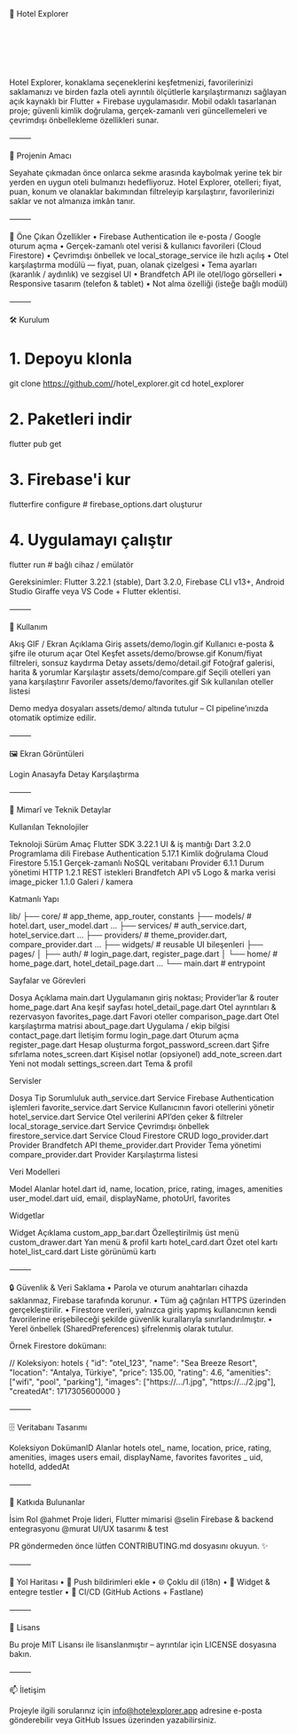 🏨 Hotel Explorer

 

 

 

Hotel Explorer, konaklama seçeneklerini keşfetmenizi, favorilerinizi saklamanızı ve birden fazla oteli ayrıntılı ölçütlerle karşılaştırmanızı sağlayan açık kaynaklı bir Flutter + Firebase uygulamasıdır. Mobil odaklı tasarlanan proje; güvenli kimlik doğrulama, gerçek-zamanlı veri güncellemeleri ve çevrimdışı önbellekleme özellikleri sunar.

⸻

🚀 Projenin Amacı

Seyahate çıkmadan önce onlarca sekme arasında kaybolmak yerine tek bir yerden en uygun oteli bulmanızı hedefliyoruz. Hotel Explorer, otelleri; fiyat, puan, konum ve olanaklar bakımından filtreleyip karşılaştırır, favorilerinizi saklar ve not almanıza imkân tanır.

⸻

🎯 Öne Çıkan Özellikler
	•	Firebase Authentication ile e-posta / Google oturum açma
	•	Gerçek-zamanlı otel verisi & kullanıcı favorileri (Cloud Firestore)
	•	Çevrimdışı önbellek ve local_storage_service ile hızlı açılış
	•	Otel karşılaştırma modülü — fiyat, puan, olanak çizelgesi
	•	Tema ayarları (karanlık / aydınlık) ve sezgisel UI
	•	Brandfetch API ile otel/logo görselleri
	•	Responsive tasarım (telefon & tablet)
	•	Not alma özelliği (isteğe bağlı modül)

⸻

🛠️ Kurulum

# 1. Depoyu klonla
git clone https://github.com/<kullanici>/hotel_explorer.git
cd hotel_explorer

# 2. Paketleri indir
flutter pub get

# 3. Firebase'i kur
flutterfire configure  # firebase_options.dart oluşturur

# 4. Uygulamayı çalıştır
flutter run # bağlı cihaz / emülatör

Gereksinimler: Flutter 3.22.1 (stable), Dart 3.2.0, Firebase CLI v13+, Android Studio Giraffe veya VS Code + Flutter eklentisi.

⸻

🔰 Kullanım

Akış	GIF / Ekran	Açıklama
Giriş	assets/demo/login.gif	Kullanıcı e-posta & şifre ile oturum açar
Otel Keşfet	assets/demo/browse.gif	Konum/fiyat filtreleri, sonsuz kaydırma
Detay	assets/demo/detail.gif	Fotoğraf galerisi, harita & yorumlar
Karşılaştır	assets/demo/compare.gif	Seçili otelleri yan yana karşılaştırır
Favoriler	assets/demo/favorites.gif	Sık kullanılan oteller listesi

Demo medya dosyaları assets/demo/ altında tutulur – CI pipeline’ınızda otomatik optimize edilir.

⸻

🖼️ Ekran Görüntüleri

Login	Anasayfa	Detay	Karşılaştırma
			


⸻

📐 Mimarî ve Teknik Detaylar

Kullanılan Teknolojiler

Teknoloji	Sürüm	Amaç
Flutter SDK	3.22.1	UI & iş mantığı
Dart	3.2.0	Programlama dili
Firebase Authentication	5.17.1	Kimlik doğrulama
Cloud Firestore	5.15.1	Gerçek-zamanlı NoSQL veritabanı
Provider	6.1.1	Durum yönetimi
HTTP	1.2.1	REST istekleri
Brandfetch API	v5	Logo & marka verisi
image_picker	1.1.0	Galeri / kamera

Katmanlı Yapı

lib/
 ├── core/           # app_theme, app_router, constants
 ├── models/         # hotel.dart, user_model.dart …
 ├── services/       # auth_service.dart, hotel_service.dart …
 ├── providers/      # theme_provider.dart, compare_provider.dart …
 ├── widgets/        # reusable UI bileşenleri
 ├── pages/
 │   ├── auth/       # login_page.dart, register_page.dart
 │   └── home/       # home_page.dart, hotel_detail_page.dart …
 └── main.dart       # entrypoint

Sayfalar ve Görevleri

Dosya	Açıklama
main.dart	Uygulamanın giriş noktası; Provider’lar & router
home_page.dart	Ana keşif sayfası
hotel_detail_page.dart	Otel ayrıntıları & rezervasyon
favorites_page.dart	Favori oteller
comparison_page.dart	Otel karşılaştırma matrisi
about_page.dart	Uygulama / ekip bilgisi
contact_page.dart	İletişim formu
login_page.dart	Oturum açma
register_page.dart	Hesap oluşturma
forgot_password_screen.dart	Şifre sıfırlama
notes_screen.dart	Kişisel notlar (opsiyonel)
add_note_screen.dart	Yeni not modalı
settings_screen.dart	Tema & profil

Servisler

Dosya	Tip	Sorumluluk
auth_service.dart	Service	Firebase Authentication işlemleri
favorite_service.dart	Service	Kullanıcının favori otellerini yönetir
hotel_service.dart	Service	Otel verilerini API’den çeker & filtreler
local_storage_service.dart	Service	Çevrimdışı önbellek
firestore_service.dart	Service	Cloud Firestore CRUD
logo_provider.dart	Provider	Brandfetch API
theme_provider.dart	Provider	Tema yönetimi
compare_provider.dart	Provider	Karşılaştırma listesi

Veri Modelleri

Model	Alanlar
hotel.dart	id, name, location, price, rating, images, amenities
user_model.dart	uid, email, displayName, photoUrl, favorites

Widgetlar

Widget	Açıklama
custom_app_bar.dart	Özelleştirilmiş üst menü
custom_drawer.dart	Yan menü & profil kartı
hotel_card.dart	Özet otel kartı
hotel_list_card.dart	Liste görünümü kartı


⸻

🔒 Güvenlik & Veri Saklama
	•	Parola ve oturum anahtarları cihazda saklanmaz, Firebase tarafında korunur.
	•	Tüm ağ çağrıları HTTPS üzerinden gerçekleştirilir.
	•	Firestore verileri, yalnızca giriş yapmış kullanıcının kendi favorilerine erişebileceği şekilde güvenlik kurallarıyla sınırlandırılmıştır.
	•	Yerel önbellek (SharedPreferences) şifrelenmiş olarak tutulur.

Örnek Firestore dokümanı:

// Koleksiyon: hotels
{
  "id": "otel_123",
  "name": "Sea Breeze Resort",
  "location": "Antalya, Türkiye",
  "price": 135.00,
  "rating": 4.6,
  "amenities": ["wifi", "pool", "parking"],
  "images": ["https://.../1.jpg", "https://.../2.jpg"],
  "createdAt": 1717305600000
}


⸻

🗄️ Veritabanı Tasarımı

Koleksiyon	DokümanID	Alanlar
hotels	otel_<id>	name, location, price, rating, amenities, images
users	<uid>	email, displayName, favorites
favorites	<uid>_<otelId>	uid, hotelId, addedAt


⸻

👥 Katkıda Bulunanlar

İsim	Rol
@ahmet	Proje lideri, Flutter mimarisi
@selin	Firebase & backend entegrasyonu
@murat	UI/UX tasarımı & test

PR göndermeden önce lütfen CONTRIBUTING.md dosyasını okuyun. ✨

⸻

📅 Yol Haritası
	•	🔔 Push bildirimleri ekle
	•	🌐 Çoklu dil (i18n)
	•	🧪 Widget & entegre testler
	•	🚀 CI/CD (GitHub Actions + Fastlane)

⸻

📜 Lisans

Bu proje MIT Lisansı ile lisanslanmıştır – ayrıntılar için LICENSE dosyasına bakın.

⸻

📫 İletişim

Projeyle ilgili sorularınız için info@hotelexplorer.app adresine e-posta gönderebilir veya GitHub Issues üzerinden yazabilirsiniz.
